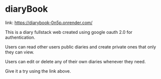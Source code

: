 # diaryBook
link: https://diarybook-0n5p.onrender.com/

This is a diary fullstack web created using google oauth 2.0 for authentication. 

Users can read other users public diaries and create private ones that only they can view. 

Users can edit or delete any of their own diaries whenever they need.

Give it a try using the link above.

